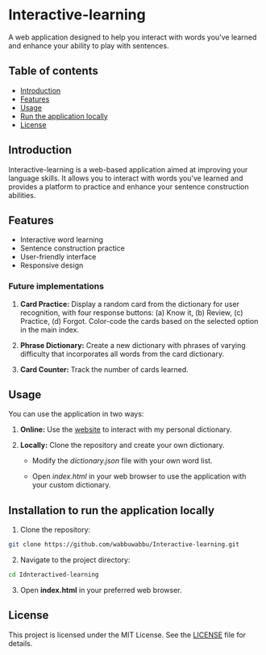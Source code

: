 # Interactive-learning
A web application designed to help you interact with words you've learned and enhance your ability to play with sentences.

## Table of contents
- [Introduction](#introduction)
- [Features](#features)
- [Usage](#usage)
- [Run the application locally](#installation)
- [License](#license)

## Introduction <a name="introduction"></a>
Interactive-learning is a web-based application aimed at improving your language skills. It allows you to interact with words you've learned and provides a platform to practice and enhance your sentence construction abilities.

## Features <a name="features"></a>
- Interactive word learning
- Sentence construction practice
- User-friendly interface
- Responsive design

### Future implementations

1. <b>Card Practice:</b> Display a random card from the dictionary for user recognition, with four response buttons: (a) Know it, (b) Review, (c) Practice, (d) Forgot. Color-code the cards based on the selected option in the main index.

2. <b>Phrase Dictionary:</b> Create a new dictionary with phrases of varying difficulty that incorporates all words from the card dictionary.

3. <b>Card Counter:</b> Track the number of cards learned.

## Usage <a name="usage"></a>

You can use the application in two ways:

1. **Online:** Use the [website](https://wabbuwabbu.github.io/Interactive-learning/) to interact with my personal dictionary.

2. **Locally:** Clone the repository and create your own dictionary.

    - Modify the *dictionary.json* file with your own word list.

    - Open *index.html* in your web browser to use the application with your custom dictionary.

## Installation to run the application locally <a name="installation"></a>

1. Clone the repository:
``` sh
git clone https://github.com/wabbuwabbu/Interactive-learning.git
```

2. Navigate to the project directory:
```sh
cd Idnteractived-learning
```
3. Open **index.html** in your preferred web browser.

## License
This project is licensed under the MIT License. See the [LICENSE](https://raw.githubusercontent.com/wabbuwabbu/Interactive-learning/main/LICENSE) file for details.
